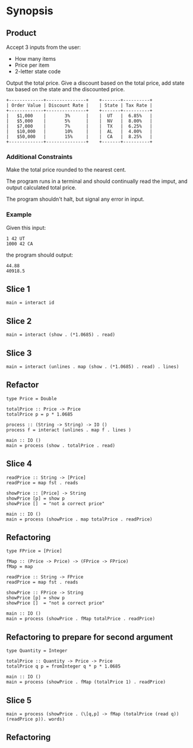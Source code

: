 # Synopsis

## Product
Accept 3 inputs from the user:

- How many items
- Price per item
- 2-letter state code

Output the total price. Give a discount based on the total price, add state tax based on the state and the discounted price.

    +-------------+---------------+    +-------+----------+
    | Order Value | Discount Rate |    | State | Tax Rate |
    +-------------+---------------+    +-------+----------+
    |   $1,000    |       3%      |    |  UT   |  6.85%   |
    |   $5,000    |       5%      |    |  NV   |  8.00%   |
    |   $7,000    |       7%      |    |  TX   |  6.25%   |
    |   $10,000   |       10%     |    |  AL   |  4.00%   |
    |   $50,000   |       15%     |    |  CA   |  8.25%   |
    +-------------+---------------+    +-------+----------+

### Additional Constraints

Make the total price rounded to the nearest cent.

The program runs in a terminal and should continually read the imput, and output calculated total price.

The program shouldn't halt, but signal any error in input.

### Example

Given this input:

    1 42 UT
    1000 42 CA

the program should output:

    44.88
    40918.5

## Slice 1

    main = interact id

## Slice 2

    main = interact (show . (*1.0685) . read)

## Slice 3

    main = interact (unlines . map (show . (*1.0685) . read) . lines)

## Refactor

    type Price = Double

    totalPrice :: Price -> Price
    totalPrice p = p * 1.0685

    process :: (String -> String) -> IO ()
    process f = interact (unlines . map f . lines )

    main :: IO ()
    main = process (show . totalPrice . read)

## Slice 4

    readPrice :: String -> [Price]
    readPrice = map fst . reads

    showPrice :: [Price] -> String
    showPrice [p] = show p
    showPrice []  = "not a correct price"

    main :: IO ()
    main = process (showPrice . map totalPrice . readPrice)

## Refactoring

    type FPrice = [Price]

    fMap :: (Price -> Price) -> (FPrice -> FPrice)
    fMap = map

    readPrice :: String -> FPrice
    readPrice = map fst . reads

    showPrice :: FPrice -> String
    showPrice [p] = show p
    showPrice []  = "not a correct price"

    main :: IO ()
    main = process (showPrice . fMap totalPrice . readPrice)

## Refactoring to prepare for second argument

    type Quantity = Integer

    totalPrice :: Quantity -> Price -> Price
    totalPrice q p = fromInteger q * p * 1.0685

    main :: IO ()
    main = process (showPrice . fMap (totalPrice 1) . readPrice)

## Slice 5


    main = process (showPrice . (\[q,p] -> fMap (totalPrice (read q)) (readPrice p)). words)

##  Refactoring






